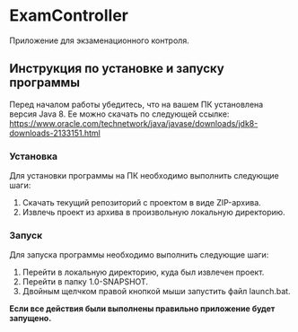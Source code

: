 # ExamController
Приложение для экзаменационного контроля.

## Инструкция по установке и запуску программы

Перед началом работы убедитесь, что на вашем ПК установлена версия Java 8. Ее можно скачать по следующей ссылке: https://www.oracle.com/technetwork/java/javase/downloads/jdk8-downloads-2133151.html

### Установка
Для установки программы на ПК необходимо выполнить следующие шаги:
1. Cкачать текущий репозиторий с проектом в виде ZIP-архива.
2. Извлечь проект из архива в произвольную локальную директорию.

### Запуск
Для запуска программы необходимо выполнить следующие шаги:
1. Перейти в локальную директорию, куда был извлечен проект.
2. Перейти в папку 1.0-SNAPSHOT.
3. Двойным щелчком правой кнопкой мыши запустить файл launch.bat.

__Если все действия были выполнены правильно приложение будет запущено.__
